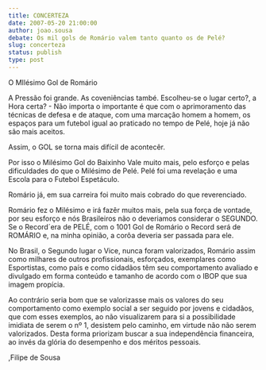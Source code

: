 ```yaml
---
title: CONCERTEZA
date: 2007-05-20 21:00:00
author: joao.sousa
debate: Os mil gols de Romário valem tanto quanto os de Pelé?
slug: concerteza
status: publish 
type: post
---
```


O MIlésimo Gol de Romário  

A Pressão foi grande. As coveniências també. Escolheu-se o lugar certo?, a Hora certa? - Não importa o importante é que com o aprimoramento das técnicas de defesa e de ataque, com uma marcação homem a homem, os espaços para um futebol igual ao praticado no tempo de Pelé, hoje já não são mais aceitos.  

Assim, o GOL se torna mais difícil de acontecêr.  

Por isso o Milésimo Gol do Baixinho Vale muito mais, pelo esforço e pelas dificuldades do que o Milésimo de Pelé. Pelé foi uma revelação e uma Escola para o Futebol Espetáculo.   

Romário já, em sua carreira foi muito mais cobrado do que reverenciado.  

Romário fez o Milésimo e irá fazêr muitos mais, pela sua força de vontade, por seu esforço e nós Brasileiros não o deveriamos considerar o SEGUNDO. Se o Record´era de PELÉ, com o 1001 Gol de Romário o Record será de ROMÁRIO e, na minha opinião, a corôa deveria ser passada para ele.  

No Brasil, o Segundo lugar o Vice, nunca foram valorizados, Romário assim como milhares de outros profissionais, esforçados, exemplares como Esportistas, como país e como cidadãos têm seu comportamento avaliado e divulgado em forma conteúdo e tamanho de acordo com o IBOP que sua imagem propícia.  

Ao contrário seria bom que se valorizasse mais os valores do seu comportamento como exemplo social a ser seguido por jovens e cidadãos, que com esses exemplos, ao não visualizarem para si a possibilidade imidiata de serem o nº 1, desistem pelo caminho, em virtude não não serem valorizados. Desta forma priorizam buscar a sua independência financeira, ao invés da glória do desempenho e dos méritos pessoais.  

,Filipe de Sousa
